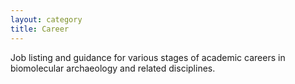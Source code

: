 ```yaml
---
layout: category
title: Career
---
```


Job listing and guidance for various stages of academic careers in biomolecular archaeology and related disciplines.
